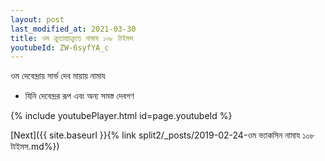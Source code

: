 ```yaml
---
layout: post
last_modified_at: 2021-03-30
title: ওম ক্রুতান্তাক্রুতে নামায ১০৮ টাইমস
youtubeId: ZW-6syfYA_c
---
```

 
 
 ওম দেবেন্দ্রায় সার্ভ দেব মায়ায় নামায  
 
 -  যিনি দেবেন্দ্রর রূপ এবং অন্য সমস্ত দেবগণ 
 
  
 
  
 
 
 
 
 
 


{% include youtubePlayer.html id=page.youtubeId %}
 
[Next]({{ site.baseurl }}{% link  split2/_posts/2019-02-24-ওম ভ্যাকসিন নামায ১০৮ টাইমস.md%})
 
